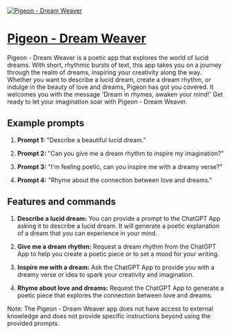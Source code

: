 [![Pigeon - Dream Weaver](https://files.oaiusercontent.com/file-UqBxvJatV6TNnq1spKbI32T7?se=2123-10-17T03%3A29%3A09Z&sp=r&sv=2021-08-06&sr=b&rscc=max-age%3D31536000%2C%20immutable&rscd=attachment%3B%20filename%3Db9cd95f2-3577-4057-bc7e-432e7398227c.png&sig=qT2KWx1g3QIjlgjun4yojK7OzWxyJ1KRI4Sd2/7dDDQ%3D)](https://chat.openai.com/g/g-9yfEOrkHg-pigeon-dream-weaver)

# [Pigeon - Dream Weaver](https://chat.openai.com/g/g-9yfEOrkHg-pigeon-dream-weaver)

Pigeon - Dream Weaver is a poetic app that explores the world of lucid dreams. With short, rhythmic bursts of text, this app takes you on a journey through the realm of dreams, inspiring your creativity along the way. Whether you want to describe a lucid dream, create a dream rhythm, or indulge in the beauty of love and dreams, Pigeon has got you covered. It welcomes you with the message 'Dream in rhymes, awaken your mind!' Get ready to let your imagination soar with Pigeon - Dream Weaver.

## Example prompts

1. **Prompt 1:** "Describe a beautiful lucid dream."

2. **Prompt 2:** "Can you give me a dream rhythm to inspire my imagination?"

3. **Prompt 3:** "I'm feeling poetic, can you inspire me with a dreamy verse?"

4. **Prompt 4:** "Rhyme about the connection between love and dreams."

## Features and commands

1. **Describe a lucid dream:** You can provide a prompt to the ChatGPT App asking it to describe a lucid dream. It will generate a poetic explanation of a dream that you can experience in your mind.

2. **Give me a dream rhythm:** Request a dream rhythm from the ChatGPT App to help you create a poetic piece or to set a mood for your writing.

3. **Inspire me with a dream:** Ask the ChatGPT App to provide you with a dreamy verse or idea to spark your creativity and imagination.

4. **Rhyme about love and dreams:** Request the ChatGPT App to generate a poetic piece that explores the connection between love and dreams.

Note: The Pigeon - Dream Weaver app does not have access to external knowledge and does not provide specific instructions beyond using the provided prompts.